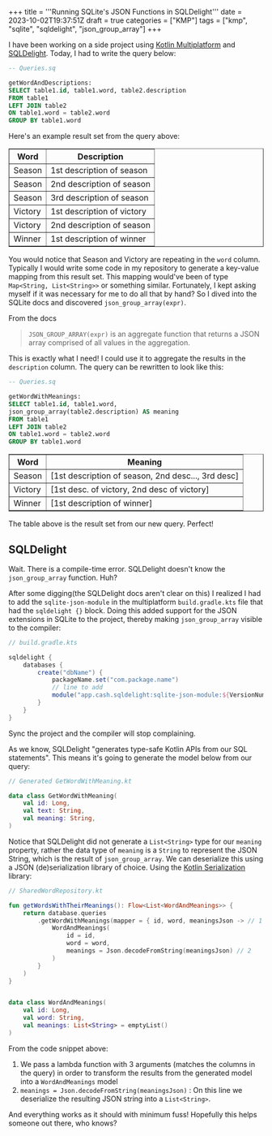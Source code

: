 +++
title = '''Running SQLite's JSON Functions in SQLDelight'''
date = 2023-10-02T19:37:51Z
draft = true
categories = ["KMP"]
tags = ["kmp", "sqlite", "sqldelight", "json_group_array"]
+++

I have been working on a side project using [Kotlin Multiplatform](https://kotlinlang.org/lp/multiplatform/) and [SQLDelight](https://cashapp.github.io/sqldelight/2.0.0/). Today, I had to write the query below: 

```sql
-- Queries.sq

getWordAndDescriptions:
SELECT table1.id, table1.word, table2.description
FROM table1 
LEFT JOIN table2
ON table1.word = table2.word
GROUP BY table1.word
```

Here's an example result set from the query above: 
<div>
<table border="1" class="dataframe">
  <thead>
    <tr style="text-align: center;">
      <th>Word</th>
      <th>Description</th>
    </tr>
  </thead>
  <tbody>
    <tr>
      <td>Season</td>
      <td>1st description of season</td>
    </tr>
        <tr>
      <td>Season</td>
      <td>2nd description of season</td>
    </tr>
        <tr>
      <td>Season</td>
      <td>3rd description of season</td>
    </tr>
        <tr>
      <td>Victory</td>
      <td>1st description of victory</td>
    </tr>
        <tr>
      <td>Victory</td>
      <td>2nd description of season</td>
    </tr>
        <tr>
      <td>Winner</td>
      <td>1st description of winner</td>
    </tr>
  </tbody>
</table>
</div>

You would notice that Season and Victory are repeating in the `word` column. Typically I would write some code in my repository to generate a key-value mapping from this result set. This mapping would've been of type `Map<String, List<String>>` or something similar. Fortunately, I kept asking myself if it was necessary for me to do all that by hand? So I dived into the SQLite docs and discovered `json_group_array(expr)`. 

From the docs
>`JSON_GROUP_ARRAY(expr)` is an aggregate function that returns a JSON array comprised of all values in the aggregation. 

This is exactly what I need! I could use it to aggregate the results in the `description` column. The query can be rewritten to look like this: 
``` sql
-- Queries.sq

getWordWithMeanings:
SELECT table1.id, table1.word,
json_group_array(table2.description) AS meaning
FROM table1 
LEFT JOIN table2
ON table1.word = table2.word
GROUP BY table1.word
```

<div>
<table border="1" class="dataframe">
  <thead>
    <tr style="text-align: center;">
      <th>Word</th>
      <th>Meaning</th>
    </tr>
  </thead>
  <tbody>
    <tr>
      <td>Season</td>
      <td>[1st description of season, 2nd desc..., 3rd desc]</td>
    </tr>
        <tr>
      <td>Victory</td>
      <td>[1st desc. of victory, 2nd desc of victory]</td>
    </tr>
    <tr>
      <td>Winner</td>
      <td>[1st description of winner]</td>
    </tr>
  </tbody>
</table>
</div>

The table above is the result set from our new query. Perfect! 
## SQLDelight
Wait. There is a compile-time error. SQLDelight doesn't know the `json_group_array` function. Huh?

After some digging(the SQLDelight docs aren't clear on this) I realized I had to add the `sqlite-json-module` in the multiplatform `build.gradle.kts` file that had the `sqldelight {}` block. Doing this added support for the JSON extensions in SQLite to the project, thereby making `json_group_array` visible to the compiler: 
``` groovy
// build.gradle.kts

sqldelight {  
    databases {  
        create("dbName") {  
            packageName.set("com.package.name")  
            // line to add
            module("app.cash.sqldelight:sqlite-json-module:${VersionNumber}")   
        }  
    }
}
```
Sync the project and the compiler will stop complaining. 

As we know, SQLDelight "generates type-safe Kotlin APIs from our SQL statements". This means it's going to generate the model below from our query: 
``` kotlin
// Generated GetWordWithMeaning.kt

data class GetWordWithMeaning(  
	val id: Long,  
	val text: String,  
	val meaning: String,  
)
```
Notice that SQLDelight did not generate a `List<String>` type for our `meaning` property, rather the data type of `meaning` is a `String` to represent the JSON String, which is the result of `json_group_array`. We can deserialize this using a JSON (de)serialization library of choice. 
Using the [Kotlin Serialization](https://github.com/Kotlin/kotlinx.serialization) library: 
```kotlin
// SharedWordRepository.kt

fun getWordsWithTheirMeanings(): Flow<List<WordAndMeanings>> { 
	return database.queries
		.getWordWithMeanings(mapper = { id, word, meaningsJson -> // 1
			WordAndMeanings(
				id = id, 
				word = word, 
				meanings = Json.decodeFromString(meaningsJson) // 2
			)
		}
	)
}


data class WordAndMeanings( 
	val id: Long, 
	val word: String, 
	val meanings: List<String> = emptyList()
)
```

From the code snippet above: 
1. We pass a lambda function with 3 arguments (matches the columns in the query) in order to transform the results from the generated model into a `WordAndMeanings` model 
2. `meanings = Json.decodeFromString(meaningsJson)` : On this line we deserialize the resulting JSON string into a `List<String>`. 

And everything works as it should with minimum fuss! Hopefully this helps someone out there, who knows? 